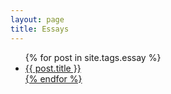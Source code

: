 ```yaml
---
layout: page
title: Essays
---
```


<ul>
  {% for post in site.tags.essay %}
  <li><a href="{{ post.url }}">{{ post.title }}</li>
  {% endfor %}
</ul>
